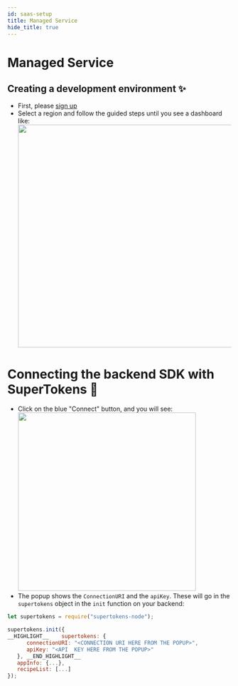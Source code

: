 ```yaml
---
id: saas-setup
title: Managed Service
hide_title: true
---
```


<!-- COPY DOCS -->
<!-- ./community/supertokens-core/saas-setup.md -->

# Managed Service

## Creating a development environment ✨
- First, please [sign up](/signup)
- Select a region and follow the guided steps until you see a dashboard like:
   <img width="500px" src="/docs/static/assets/emailpassword/saas-dev.png" />

# Connecting the backend SDK with SuperTokens 🔌
- Click on the blue "Connect" button, and you will see:
   <img width="400px" src="/docs/static/assets/emailpassword/saas-connect-popup.png" />
- The popup shows the `ConnectionURI` and the `apiKey`. These will go in the `supertokens` object in the `init` function on your backend:

<!--DOCUSAURUS_CODE_TABS-->
<!--NodeJS-->

```js
let supertokens = require("supertokens-node");

supertokens.init({
__HIGHLIGHT__    supertokens: {
      connectionURI: "<CONNECTION URI HERE FROM THE POPUP>",
      apiKey: "<API  KEY HERE FROM THE POPUP>"
   }, __END_HIGHLIGHT__
   appInfo: {...},
   recipeList: [...]
});
```

<!--END_DOCUSAURUS_CODE_TABS-->
